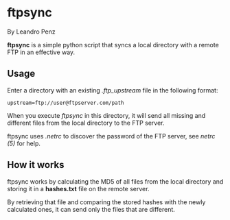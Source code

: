 ftpsync
=======

By Leandro Penz

__ftpsync__ is a simple python script that syncs a local directory with a remote FTP in an effective way.


Usage
-----

Enter a directory with an existing *.ftp_upstream* file in the following
format:

`upstream=ftp://user@ftpserver.com/path`

When you execute *ftpsync* in this directory, it will send all missing and
different files from the local directory to the FTP server.

ftpsync uses *.netrc* to discover the password of the FTP server, see
*netrc (5)* for help.


How it works
------------

ftpsync works by calculating the MD5 of all files from the local
directory and storing it in a __hashes.txt__ file on the remote server.

By retrieving that file and comparing the stored hashes with the newly
calculated ones, it can send only the files that are different.


